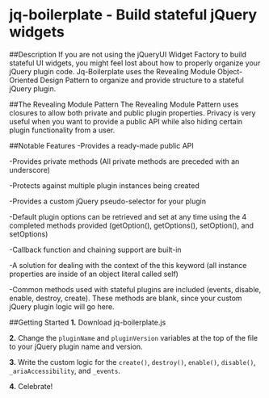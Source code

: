 jq-boilerplate - Build stateful jQuery widgets
==============

##Description
If you are not using the jQueryUI Widget Factory to build stateful UI widgets, you might feel lost about how to properly organize your jQuery plugin code.  Jq-Boilerplate uses the Revealing Module Object-Oriented Design Pattern to organize and provide structure to a stateful jQuery plugin.

##The Revealing Module Pattern
The Revealing Module Pattern uses closures to allow both private and public plugin properties.  Privacy is very useful when you want to provide a public API while also hiding certain plugin functionality from a user.

##Notable Features
-Provides a ready-made public API

-Provides private methods (All private methods are preceded with an underscore)

-Protects against multiple plugin instances being created

-Provides a custom jQuery pseudo-selector for your plugin

-Default plugin options can be retrieved and set at any time using the 4 completed 
 methods provided (getOption(), getOptions(), setOption(), and setOptions)

-Callback function and chaining support are built-in

-A solution for dealing with the context of the this keyword (all instance properties are inside 
 of an object literal called self)

-Common methods used with stateful plugins are included (events, disable, enable, destroy, create).
 These methods are blank, since your custom jQuery plugin logic will go here.

##Getting Started
**1.** Download jq-boilerplate.js

**2.** Change the `pluginName` and `pluginVersion` variables at the top of the file to your jQuery plugin name and version.

**3.** Write the custom logic for the `create()`, `destroy()`, `enable()`, `disable()`, `_ariaAccessibility`, and `_events`.

**4.** Celebrate!
 